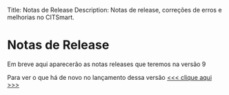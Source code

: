 Title: Notas de Release
Description: Notas de release, correções de erros e melhorias no CITSmart.

# Notas de Release

Em breve aqui aparecerão as notas releases que teremos na versão 9

Para ver o que há de novo no lançamento dessa versão [<<< clique aqui >>>](https://documentation.citsmart.com/pt-br/citsmart-platform-8/get-started/about-citsmart/release-notes.html)
